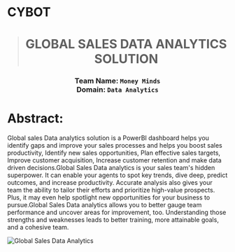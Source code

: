                  
# CYBOT
  </div> 
  
  <div align="center">
  
 ># **GLOBAL SALES DATA ANALYTICS SOLUTION**      
<h3>

**Team Name: `Money Minds` <br> Domain: `Data Analytics`**

</h3>
</div>


# Abstract:
Global sales Data analytics solution is a PowerBI dashboard helps you identify gaps and improve your sales processes and helps you boost sales productivity, Identify new sales opportunities, Plan effective sales targets, Improve customer acquisition, Increase customer retention and make data driven decisions.Global Sales Data analytics is your sales team's hidden superpower. It can enable your agents to spot key trends, dive deep, predict outcomes, and increase productivity. Accurate analysis also gives your team the ability to tailor their efforts and prioritize high-value prospects. Plus, it may even help spotlight new opportunities for your business to pursue.Global Sales Data analytics allows you to better gauge team performance and uncover areas for improvement, too. Understanding those strengths and weaknesses leads to better training, more attainable goals, and a cohesive team.

 ![Global Sales Data Analytics](https://github.com/adnan1901/Skysales/assets/113238872/14521ec8-0891-4478-954e-dd6fefd3e05e)

